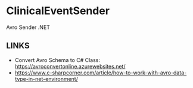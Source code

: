 # ClinicalEventSender
Avro Sender .NET

## LINKS
- Convert Avro Schema to C# Class: https://avroconvertonline.azurewebsites.net/
- https://www.c-sharpcorner.com/article/how-to-work-with-avro-data-type-in-net-environment/
